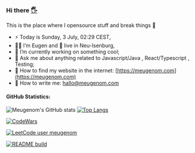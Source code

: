 ### Hi there <a href="https://meugenom.com">🖐</a>

This is the place where I opensource stuff and break things :rofl:

- ⚡  Today is Sunday, 3 July, 02:29 CEST,
- 👨‍💼 I’m Eugen and 🏡 live in Neu-Isenburg,
- 🔭 I’m currently working on something cool;
- 💬 Ask me about anything related to Javascript/Java , React/Typescript , Testing;
- 📀 How to find my website in the internet: [https://meugenom.com](https://meugenom.com)
- 💾 How to write me: hallo@meugenom.com

#### GitHub Statistics:
![Meugenom's GitHub stats](https://github-readme-stats.vercel.app/api?username=meugenom&show_icons=true) [![Top Langs](https://github-readme-stats.vercel.app/api/top-langs/?username=meugenom&layout=compact&hide=CSS,HTML)](https://github.com/meugenom) 

[![CodeWars](https://www.codewars.com/users/meugenom/badges/small?theme=light)](https://www.codewars.com/users/meugenom)

[![LeetCode user meugenom](https://img.shields.io/badge/dynamic/json?style=for-the-badge&labelColor=black&color=%23ffa116&label=LeetCode%3A%20%20Solved%20Problems&query=solved&url=https%3A%2F%2Fleetcode-badge.vercel.app%2Fapi%2Fusers%2Fmeugenom&logo=leetcode&logoColor=yellow)](https://leetcode.com/meugenom/)

[![README build](https://github.com/meugenom/meugenom/actions/workflows/main.yaml/badge.svg)](https://github.com/meugenom/meugenom/actions/workflows/main.yaml)
